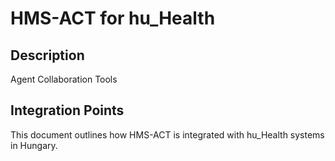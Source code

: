 # HMS-ACT for hu_Health

## Description

Agent Collaboration Tools

## Integration Points

This document outlines how HMS-ACT is integrated with hu_Health systems in Hungary.
